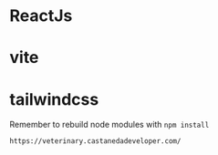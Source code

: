 # ReactJs
# vite
# tailwindcss


Remember to rebuild node modules with ```npm install```


```https://veterinary.castanedadeveloper.com/```